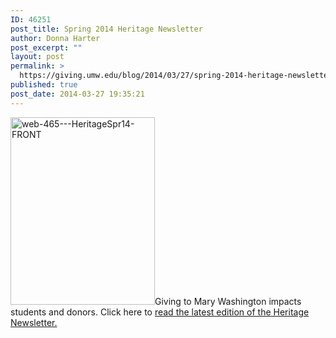 ```yaml
---
ID: 46251
post_title: Spring 2014 Heritage Newsletter
author: Donna Harter
post_excerpt: ""
layout: post
permalink: >
  https://giving.umw.edu/blog/2014/03/27/spring-2014-heritage-newsletter/
published: true
post_date: 2014-03-27 19:35:21
---
```

<a href="https://giving.umw.edu/wp-content/uploads/2014/03/web-465-HeritageSpr14-FRONT.jpg"><img class="alignleft size-medium wp-image-46271" alt="web-465---HeritageSpr14-FRONT" src="https://giving.umw.edu/wp-content/uploads/2014/03/web-465-HeritageSpr14-FRONT-231x300.jpg" width="231" height="300" /></a>Giving to Mary Washington impacts students and donors. Click here to <a href="https://giving.umw.edu/wp-content/uploads/2014/03/2014-Spring-Heritage-for-Web.pdf" target="_blank">read the latest edition of the Heritage Newsletter.</a>